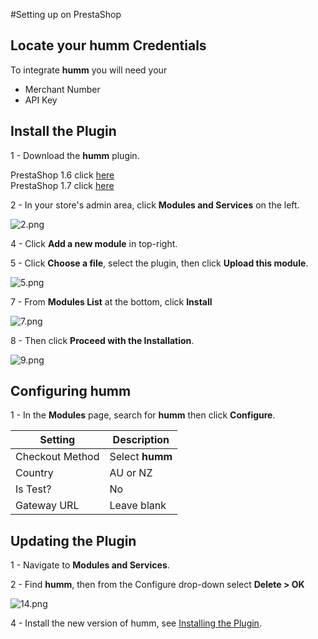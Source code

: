 #Setting up on PrestaShop

## Locate your humm Credentials

To integrate **humm** you will need your

* Merchant Number
* API Key

## Install the Plugin

1 - Download the **humm** plugin.

PrestaShop 1.6 click 
[here](https://github.com/shophumm/humm-prestashop/releases/download/1.5.6-forPS1.6/humm_prestashop_v1.5.6-forPS1.6.zip)  
PrestaShop 1.7 click
[here](https://github.com/shophumm/humm-prestashop/releases/download/1.5.6-forPS1.7/humm_prestashop_v1.5.6-forPS1.7.zip)  

2 - In your store's admin area, click **Modules and Services** on the left.

![2.png](/img/platforms/prestashop/2.png)

4 - Click **Add a new module** in top-right.

5 - Click **Choose a file**, select the plugin, then click **Upload this module**.

![5.png](/img/platforms/prestashop/5.png)

7 - From **Modules List** at the bottom, click **Install**

![7.png](/img/platforms/prestashop/7.png)

8 - Then click **Proceed with the Installation**.

![9.png](/img/platforms/prestashop/9.png)

## Configuring humm

1 - In the **Modules** page, search for **humm** then click **Configure**.

Setting | Description
--- | ---
Checkout Method | Select **humm**
Country | AU or NZ
Is Test? | No
Gateway URL | Leave blank

## Updating the Plugin

1 - Navigate to **Modules and Services**.

2 - Find **humm**, then from the Configure drop-down select **Delete > OK**

![14.png](/img/platforms/prestashop/14.png)

4 - Install the new version of humm, see [Installing the Plugin](#installing-humm).